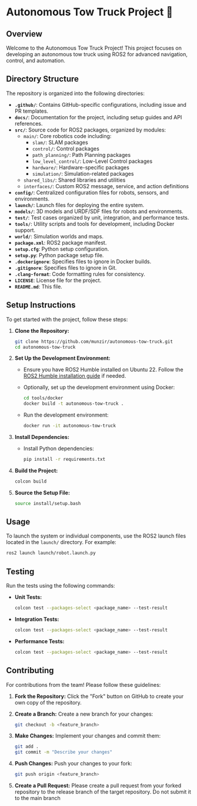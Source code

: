 # Autonomous Tow Truck Project 🚀

## Overview

Welcome to the Autonomous Tow Truck Project! This project focuses on developing an autonomous tow truck using ROS2 for advanced navigation, control, and automation. 

## Directory Structure

The repository is organized into the following directories:

- **`.github/`**: Contains GitHub-specific configurations, including issue and PR templates.
- **`docs/`**: Documentation for the project, including setup guides and API references.
- **`src/`**: Source code for ROS2 packages, organized by modules:
  - `main/`: Core robotics code including:
    - `slam/`: SLAM packages
    - `control/`: Control packages
    - `path_planning/`: Path Planning packages
    - `low_level_control/`: Low-Level Control packages
    - `hardware/`: Hardware-specific packages
    - `simulation/`: Simulation-related packages
  - `shared_libs/`: Shared libraries and utilities
  - `interfaces/`: Custom ROS2 message, service, and action definitions
- **`config/`**: Centralized configuration files for robots, sensors, and environments.
- **`launch/`**: Launch files for deploying the entire system.
- **`models/`**: 3D models and URDF/SDF files for robots and environments.
- **`test/`**: Test cases organized by unit, integration, and performance tests.
- **`tools/`**: Utility scripts and tools for development, including Docker support.
- **`world/`**: Simulation worlds and maps.
- **`package.xml`**: ROS2 package manifest.
- **`setup.cfg`**: Python setup configuration.
- **`setup.py`**: Python package setup file.
- **`.dockerignore`**: Specifies files to ignore in Docker builds.
- **`.gitignore`**: Specifies files to ignore in Git.
- **`.clang-format`**: Code formatting rules for consistency.
- **`LICENSE`**: License file for the project.
- **`README.md`**: This file.

## Setup Instructions

To get started with the project, follow these steps:

1. **Clone the Repository:**

   ```sh
   git clone https://github.com/munzir/autonomous-tow-truck.git
   cd autonomous-tow-truck
   ```
2. **Set Up the Development Environment:**

   - Ensure you have ROS2 Humble installed on Ubuntu 22. Follow the [ROS2 Humble installation guide](https://docs.ros.org/en/humble/Installation.html) if needed.
   - Optionally, set up the development environment using Docker:

     ```sh
     cd tools/docker
     docker build -t autonomous-tow-truck .
     ```

   - Run the development environment:

     ```sh
     docker run -it autonomous-tow-truck
     ```

3. **Install Dependencies:**

   - Install Python dependencies:

     ```sh
     pip install -r requirements.txt
     ```

4. **Build the Project:**

   ```sh
   colcon build
   ```

5. **Source the Setup File:**

   ```sh
   source install/setup.bash
   ```
## Usage

To launch the system or individual components, use the ROS2 launch files located in the `launch/` directory. For example:

```sh
ros2 launch launch/robot.launch.py
```

## Testing

Run the tests using the following commands:

- **Unit Tests:**

  ```sh
  colcon test --packages-select <package_name> --test-result
  ```

- **Integration Tests:**

  ```sh
  colcon test --packages-select <package_name> --test-result
  ```

- **Performance Tests:**

  ```sh
  colcon test --packages-select <package_name> --test-result
  ```

## Contributing

For contributions from the team! Please follow these guidelines:

1. **Fork the Repository:** Click the "Fork" button on GitHub to create your own copy of the repository.
2. **Create a Branch:** Create a new branch for your changes:

   ```sh
   git checkout -b <feature_branch>
   ```

3. **Make Changes:** Implement your changes and commit them:

   ```sh
   git add .
   git commit -m "Describe your changes"
   ```

4. **Push Changes:** Push your changes to your fork:

   ```sh
   git push origin <feature_branch>
   ```

5. **Create a Pull Request:** Please create a pull request from your forked repository to the release branch of the target repository. Do not submit it to the main branch

